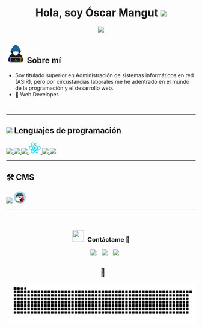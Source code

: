 <h1 align="center">Hola, soy Óscar Mangut <img src="https://media.giphy.com/media/hvRJCLFzcasrR4ia7z/giphy.gif" width="35"></h1>
<p align="center">
  <a href="https://github.com/DenverCoder1/readme-typing-svg"><img src="https://readme-typing-svg.herokuapp.com?font=Time+New+Roman&color=%23C8BE25&size=25&center=true&vCenter=true&width=600&height=100&lines=Programador+Web"></a>
</p>

## <picture><img src = "/img/about_me.gif" width = 50px></picture> **Sobre mí**
	

- Soy titulado superior en Administración de sistemas informáticos en red (ASIR), pero por circustancias laborales me he adentrado en el mundo de la programación y el desarrollo web.
- 📲 Web Developer.

<br>



---

<h2> <img src = "https://media2.giphy.com/media/QssGEmpkyEOhBCb7e1/giphy.gif?cid=ecf05e47a0n3gi1bfqntqmob8g9aid1oyj2wr3ds3mg700bl&rid=giphy.gif" width = 32px> Lenguajes de programación  </h2>
<a href= https://github.com/oscarmangutduran > <img width ='32px' src ='https://img.icons8.com/?size=48&id=v8RpPQUwv0N8&format=png'> </a>
<a href= https://github.com/oscarmangutduran > <img width ='32px' src ='https://img.icons8.com/?size=48&id=21278&format=png'> </a>
<a href= https://github.com/oscarmangutduran > <img width ='32px' src ='https://img.icons8.com/?size=48&id=108784&format=png'> </a>
<a href= https://github.com/oscarmangutduran > <img width ='32px' src ='/img/reactjs.svg'> </a>
<a href= https://github.com/oscarmangutduran > <img width ='32px' src ='https://img.icons8.com/?size=48&id=Pd2x9GWu9ovX&format=png'> </a>
<a href= https://github.com/oscarmangutduran > <img width ='32px' src ='https://img.icons8.com/?size=48&id=9nLaR5KFGjN0&format=png'> </a>


---

<h2> 🛠️ CMS  </h2>
<a href= https://github.com/oscarmangutduran > <img width ='32px' src ='https://img.icons8.com/?size=48&id=v9uZbuVoWleB&format=png'> </a>
<a href= https://github.com/oscarmangutduran > <img width ='32px' src ='/img/prestashop.png'> </a>
  

---



<br>

<h3 align="center" > <img src="https://media.giphy.com/media/iY8CRBdQXODJSCERIr/giphy.gif" width="30" height="30" style="margin-right: 10px;">Contáctame 🤝 </h3>

<p align="center">

 <div align="center"  class="icons-social" style="margin-left: 10px;">
        <a style="margin-left: 10px;"  target="_blank" href="https://www.linkedin.com/in/oscarmangutduran/"">
			<img src="https://img.icons8.com/doodle/40/000000/linkedin--v2.png"></a>
        <a style="margin-left: 10px;" target="_blank" href="https://github.com/oscarmangutduran">
		<img src="https://img.icons8.com/doodle/40/000000/github--v1.png"></a>
		 <a style="margin-left: 10px;" target="_blank" href="mailto:mangutduranoscar@gmail.com">
		<img src="https://img.icons8.com/?size=48&id=EgRndDDLh8kS&format=png"></a>
		
	   
		

</p>

	
## 🐍 
	
<p align = "center">
	<img src = "https://github.com/7oSkaaa/7oSkaaa/blob/output/github-contribution-grid-snake.svg?" alt = "Snake Game"/>
</p>
